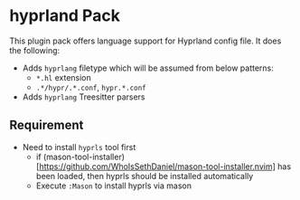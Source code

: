 # hyprland Pack

This plugin pack offers language support for Hyprland config file. It does the following:

- Adds `hyprlang` filetype which will be assumed from below patterns:
    - `*.hl` extension
    - `.*/hypr/.*.conf`, `hypr.*.conf`
- Adds `hyprlang` Treesitter parsers

## Requirement
- Need to install `hyprls` tool first
    - if (mason-tool-installer)[https://github.com/WhoIsSethDaniel/mason-tool-installer.nvim] has been loaded, then hyprls should be
    installed automatically
    - Execute `:Mason` to install hyprls via mason
